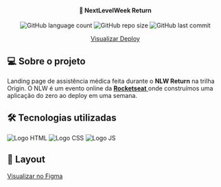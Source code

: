 
<h4 align="center"> 
	🚀 NextLevelWeek Return
</h4>

<div align="center">
  <img alt="GitHub language count" src="https://img.shields.io/github/languages/count/LauriRodrigues/NLW-Return-Origin?color=hsl%28170%2C%20100%25%2C%2026%25%29">

  <img alt="GitHub repo size" src="https://img.shields.io/github/repo-size/LauriRodrigues/NLW-Return-Origin?color=hsl%28170%2C%20100%25%2C%2026%25%29">
  
  <img alt="GitHub last commit" src="https://img.shields.io/github/last-commit/LauriRodrigues/NLW-Return-Origin?color=hsl%28170%2C%20100%25%2C%2026%25%29">
  
  <a href="https://laurirodrigues.github.io/NLW-Return-Origin/" > Visualizar Deploy </a>
</div>

<h2 align=left> 💻 Sobre o projeto </h3>
<p> Landing page de assistência médica feita durante o <strong>NLW Return</strong> na trilha Origin. O NLW é um evento online da <a href="https://www.rocketseat.com.br/"> <strong>Rocketseat</strong> </a> onde construímos uma aplicação do zero ao deploy em uma semana.<p>
  
<h2 align=left> 🛠 Tecnologias utilizadas </h3>

<div align=left>
  <img alt="Logo HTML" src="https://img.shields.io/badge/HTML5-E34F26?style=for-the-badge&logo=html5&logoColor=white">
  <img alt="Logo CSS" src="https://img.shields.io/badge/CSS-239120?&style=for-the-badge&logo=css3&logoColor=white">
  <img alt="Logo JS" src="https://img.shields.io/badge/JavaScript-323330?style=for-the-badge&logo=javascript&logoColor=F7DF1E">
</div>

<h2 align=left> 🎨 Layout </h3>
<a href="https://www.figma.com/community/file/1102912263666619803/DoctorCare"> Visualizar no Figma </a>
